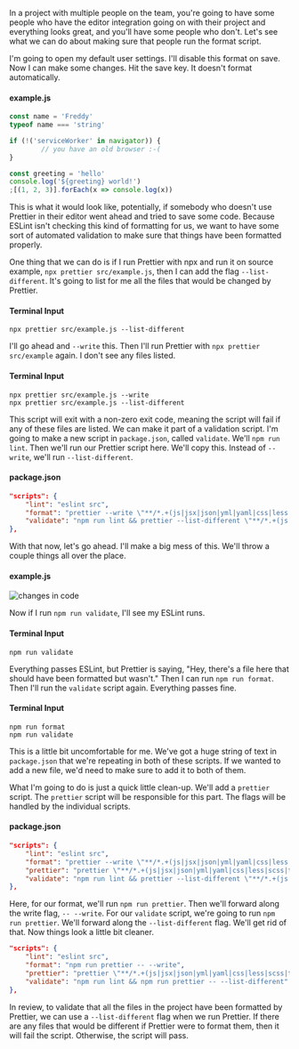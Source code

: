 In a project with multiple people on the team, you're going to have some people who have the editor integration going on with their project and everything looks great, and you'll have some people who don't. Let's see what we can do about making sure that people run the format script.

I'm going to open my default user settings. I'll disable this format on save. Now I can make some changes. Hit the save key. It doesn't format automatically.

#### example.js
```js
const name = 'Freddy'
typeof name === 'string'

if (!('serviceWorker' in navigator)) {
        // you have an old browser :-(
}

const greeting = 'hello'
console.log('${greeting} world!')
;[(1, 2, 3)].forEach(x => console.log(x))
```

This is what it would look like, potentially, if somebody who doesn't use Prettier in their editor went ahead and tried to save some code. Because ESLint isn't checking this kind of formatting for us, we want to have some sort of automated validation to make sure that things have been formatted properly.

One thing that we can do is if I run Prettier with npx and run it on source example, `npx prettier src/example.js`, then I can add the flag `--list-different`. It's going to list for me all the files that would be changed by Prettier.

#### Terminal Input
```
npx prettier src/example.js --list-different
```

I'll go ahead and `--write` this. Then I'll run Prettier with `npx prettier src/example` again. I don't see any files listed.

#### Terminal Input
```
npx prettier src/example.js --write
npx prettier src/example.js --list-different
```

This script will exit with a non-zero exit code, meaning the script will fail if any of these files are listed. We can make it part of a validation script. I'm going to make a new script in `package.json`, called `validate`. We'll `npm run lint`. Then we'll run our Prettier script here. We'll copy this. Instead of `--write`, we'll run `--list-different`.

#### package.json
```json
"scripts": {
    "lint": "eslint src",
    "format": "prettier --write \"**/*.+(js|jsx|json|yml|yaml|css|less|scss|ts|tsx|md|graphql|mdx)\"",
    "validate": "npm run lint && prettier --list-different \"**/*.+(js|jsx|json|yml|yaml|css|less|scss|ts|tsx|md|graphql|mdx)\"",
},
```

With that now, let's go ahead. I'll make a big mess of this. We'll throw a couple things all over the place.

#### example.js
![changes in code](http://res.cloudinary.com/dg3gyk0gu/image/upload/v1543908125/transcript-images/egghead-validate-all-files-are-formatted-when-linting-messy-example-js.png)


Now if I run `npm run validate`, I'll see my ESLint runs.

#### Terminal Input
```
npm run validate
```

Everything passes ESLint, but Prettier is saying, "Hey, there's a file here that should have been formatted but wasn't." Then I can run `npm run format`. Then I'll run the `validate` script again. Everything passes fine.

#### Terminal Input
```
npm run format
npm run validate
```

This is a little bit uncomfortable for me. We've got a huge string of text in `package.json` that we're repeating in both of these scripts. If we wanted to add a new file, we'd need to make sure to add it to both of them.

What I'm going to do is just a quick little clean-up. We'll add a `prettier` script. The `prettier` script will be responsible for this part. The flags will be handled by the individual scripts.

#### package.json
```json
"scripts": {
    "lint": "eslint src",
    "format": "prettier --write \"**/*.+(js|jsx|json|yml|yaml|css|less|scss|ts|tsx|md|graphql|mdx)\"",
    "prettier": "prettier \"**/*.+(js|jsx|json|yml|yaml|css|less|scss|ts|tsx|md|graphql|mdx)\"",
    "validate": "npm run lint && prettier --list-different \"**/*.+(js|jsx|json|yml|yaml|css|less|scss|ts|tsx|md|graphql|mdx)\""
},
```

Here, for our format, we'll run `npm run prettier`. Then we'll forward along the write flag, `-- --write`. For our `validate` script, we're going to run `npm run prettier`. We'll forward along  the `--list-different` flag. We'll get rid of that. Now things look a little bit cleaner.

```json
"scripts": {
    "lint": "eslint src",
    "format": "npm run prettier -- --write",
    "prettier": "prettier \"**/*.+(js|jsx|json|yml|yaml|css|less|scss|ts|tsx|md|graphql|mdx)\"",
    "validate": "npm run lint && npm run prettier -- --list-different"
},
```

In review, to validate that all the files in the project have been formatted by Prettier, we can use a `--list-different` flag when we run Prettier. If there are any files that would be different if Prettier were to format them, then it will fail the script. Otherwise, the script will pass.
